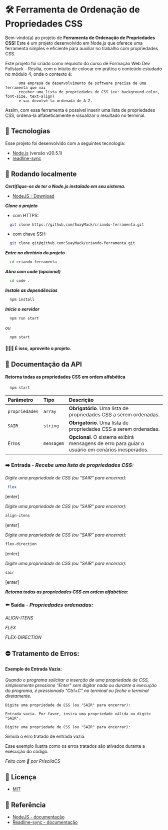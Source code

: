 
# 🛠️  Ferramenta de Ordenação de Propriedades CSS

Bem-vindo(a) ao projeto de **Ferramenta de Ordenação de Propriedades CSS!** Este é um projeto desenvolvido em Node.js que oferece uma ferramenta simples e eficiente para auxiliar no trabalho com propriedades CSS.

Este projeto foi criado como requisito do curso de Formação Web Dev Fullstack - Resilia, com o intuito de colocar em prática o conteúdo estudado no módulo 4, onde o contexto é:

          Uma empresa de desenvolvimento de software precisa de uma ferramenta que vai
          receber uma lista de propriedades de CSS (ex: background-color, font-size, text-align)
          e vai devolvê-la ordenada de A-Z.

Assim, com essa ferramenta é possível inserir uma lista de propriedades CSS, ordena-la alfabeticamente e visualizar  o resultado no terminal.


## 🚀 Tecnologias

Esse projeto foi desenvolvido com a seguintes tecnologia:

- [Node.js](https://nodejs.org/en/) (versão v20.5.1)
- [readline-sync](https://www.npmjs.com/package/readline-sync)


## 📍 Rodando localmente

***Certifique-se de ter o Node.js instalado em seu sistema.***
 - [NodeJS - Download](https://nodejs.org/pt-br/download)

***Clone o projeto***

 - com HTTPS:
```bash
  git clone https://github.com/SuayMack/criando-ferramenta.git
```
- com chave SSH:
```bash
  git clone git@github.com:SuayMack/criando-ferramenta.git
```

***Entre no diretório do projeto***

```bash
  cd criando-ferramenta
```

***Abra com code (opcional)***

```bash
  cd code .
```

***Instale as dependências***

```bash
  npm install
```

***Inicie o servidor***

```bash
  npm run start
```
*ou*
```bash
  npm start
```

#### 🎉🎉🎉 É isso, aproveite o projeto.

## 📄 Documentação da API

#### Retorna todas as propriedades CSS em ordem alfabética

```bash
  npm start
```

| Parâmetro   | Tipo       | Descrição                           |
| :---------- | :--------- | :---------------------------------- |
| `propriedades` | `array` | **Obrigatório**. Uma lista de propriedades CSS a serem ordenadas. |
| `SAIR` | `string` | **Obrigatório**. Uma lista de propriedades CSS a serem ordenadas. |
| Erros | `mensagem` | **Opcional**. O sistema exibirá mensagens de erro para guiar o usuário em cenários inesperados. |



### ➡️ Entrada - ***Recebe uma lista de propriedades CSS:***

*Digite uma propriedade de CSS (ou "SAIR" para encerrar):*
```bash
 flex   
```
[enter]

*Digite uma propriedade de CSS (ou "SAIR" para encerrar):*
```bash
align-itens
```
[enter]

*Digite uma propriedade de CSS (ou "SAIR" para encerrar):*
```bash
flex-direction 
```
[enter]

*Digite uma propriedade de CSS (ou "SAIR" para encerrar):*
```bash
sair
```
[enter]

***Retorna todas as propriedades CSS em ordem alfabética:***

### ⬅️ Saída - ***Propriedades ordenadas:***

*ALIGN-ITENS*

*FLEX*

*FLEX-DIRECTION*


## ⛔ Tratamento de Erros: 

####  Exemplo de Entrada Vazia:

*Quando o programa solicitar a inserção de uma propriedade de CSS, simplesmente pressione "Enter" sem digitar nada ou durante a execução do programa, é pressionado "Ctrl+C" no terminal ou feche o terminal diretamente.*

```
Digite uma propriedade de CSS (ou "SAIR" para encerrar):

Entrada vazia. Por favor, insira uma propriedade válida ou digite "SAIR".

Digite uma propriedade de CSS (ou "SAIR" para encerrar):
```

Simula o erro tratado de entrada vazia.

Esse exemplo ilustra como os erros tratados são ativados durante a execução do código.


*Feito com 💜 por PriscilaCS*

## 📖 Licença
- [MIT](./LICENSE)

## 📖 Referência

  - [NodeJS - documentação](https://nodejs.org/en/docs)
  - [Readline-sync - documentação](https://www.npmjs.com/package/readline-sync)
